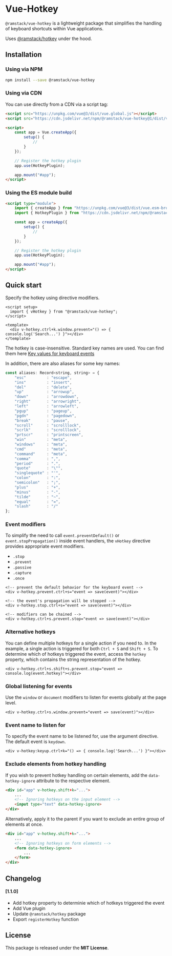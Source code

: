 # Vue-Hotkey

`@ramstack/vue-hotkey` is a lightweight package that simplifies the handling of keyboard shortcuts within Vue applications.

Uses [@ramstack/hotkey](https://github.com/rameel/hotkey) under the hood.

## Installation

### Using via NPM
```sh
npm install --save @ramstack/vue-hotkey
```

### Using via CDN

You can use directly from a CDN via a script tag:
```html
<script src="https://unpkg.com/vue@3/dist/vue.global.js"></script>
<script src="https://cdn.jsdelivr.net/npm/@ramstack/vue-hotkey@1/dist/vue-hotkey.min.js"></script>

<script>
    const app = Vue.createApp({
        setup() {
            //
        }
    });

    // Register the hotkey plugin
    app.use(HotkeyPlugin);

    app.mount("#app");
</script>
```

### Using the ES module build
```html
<script type="module">
    import { createApp } from "https://unpkg.com/vue@3/dist/vue.esm-browser.js";
    import { HotkeyPlugin } from "https://cdn.jsdelivr.net/npm/@ramstack/vue-hotkey@1/dist/vue-hotkey.esm.min.js";

    const app = createApp({
        setup() {
            //
        }
    });

    // Register the hotkey plugin
    app.use(HotkeyPlugin);

    app.mount("#app");
</script>
```

## Quick start

Specify the hotkey using directive modifiers.
```vue
<script setup>
  import { vHotkey } from "@ramstack/vue-hotkey";
</script>

<template>
  <div v-hotkey.ctrl+k.window.prevent="() => { console.log('Search...') }"></div>
</template>
```
The hotkey is case-insensitive. Standard key names are used.
You can find them here [Key values for keyboard events](https://developer.mozilla.org/en-US/docs/Web/API/UI_Events/Keyboard_event_key_values)

In addition, there are also aliases for some key names:

```js
const aliases: Record<string, string> = {
    "esc"         : "escape",
    "ins"         : "insert",
    "del"         : "delete",
    "up"          : "arrowup",
    "down"        : "arrowdown",
    "right"       : "arrowright",
    "left"        : "arrowleft",
    "pgup"        : "pageup",
    "pgdn"        : "pagedown",
    "break"       : "pause",
    "scroll"      : "scrolllock",
    "scrlk"       : "scrolllock",
    "prtscr"      : "printscreen",
    "win"         : "meta",
    "windows"     : "meta",
    "cmd"         : "meta",
    "command"     : "meta",
    "comma"       : ",",
    "period"      : ".",
    "quote"       : "\"",
    "singlequote" : "'",
    "colon"       : ":",
    "semicolon"   : ";",
    "plus"        : "+",
    "minus"       : "-",
    "tilde"       : "~",
    "equal"       : "=",
    "slash"       : "/"
};
```

### Event modifiers
To simplify the need to call `event.preventDefault()` or `event.stopPropagation()` inside event handlers,
the `vHotkey` directive provides appropriate event modifiers.
* `.stop`
* `.prevent`
* `.passive`
* `.capture`
* `.once`

```vue
<!-- prevent the default behavior for the keyboard event -->
<div v-hotkey.prevent.ctrl+s="event => save(event)"></div>

<!-- the event's propagation will be stopped -->
<div v-hotkey.stop.ctrl+s="event => save(event)"></div>

<!-- modifiers can be chained -->
<div v-hotkey.ctrl+s.prevent.stop="event => save(event)"></div>
```

### Alternative hotkeys
You can define multiple hotkeys for a single action if you need to. In the example, a single action is triggered for both `Ctrl + S` and `Shift + S`. To determine which of hotkeys triggered the event, access the `hotkey` property, which contains the string representation of the hotkey.
```vue
<div v-hotkey.ctrl+s.shift+s.prevent.stop="event => console.log(event.hotkey)"></div>
```

### Global listening for events
Use the `window` or `document` modifiers to listen for events globally at the page level.

```vue
<div v-hotkey.ctrl+s.window.prevent="event => save(event)"></div>
```

### Event name to listen for
To specify the event name to be listened for, use the argument directive.
The default event is `keydown`.
```vue
<div v-hotkey:keyup.ctrl+k="() => { console.log('Search...') }"></div>
```

### Exclude elements from hotkey handling

If you wish to prevent hotkey handling on certain elements,
add the `data-hotkey-ignore` attribute to the respective element.
```html
<div id="app" v-hotkey.shift+k="...">
    ...
    <!-- Ignoring hotkeys on the input element -->
    <input type="text" data-hotkey-ignore>
</div>
```

Alternatively, apply it to the parent if you want to exclude
an entire group of elements at once.
```html
<div id="app" v-hotkey.shift+k="...">
    ...
    <!-- Ignoring hotkeys on form elements -->
    <form data-hotkey-ignore>
        ...
    </form>
</div>
```

## Changelog

#### [1.1.0]
- Add hotkey property to determinie which of hotkeys triggered the event
- Add Vue plugin
- Update `@ramstack/hotkey` package
- Export `registerHotkey` function


## License
This package is released under the **MIT License**.
